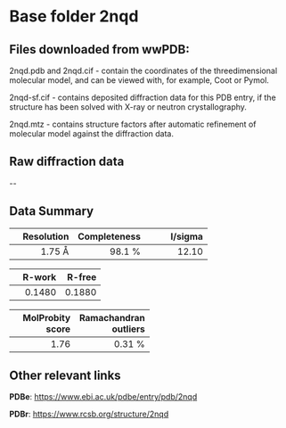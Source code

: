 # Base folder 2nqd

## Files downloaded from wwPDB:

2nqd.pdb and 2nqd.cif - contain the coordinates of the threedimensional molecular model, and can be viewed with, for example, Coot or Pymol.

2nqd-sf.cif - contains deposited diffraction data for this PDB entry, if the structure has been solved with X-ray or neutron crystallography.

2nqd.mtz - contains structure factors after automatic refinement of molecular model against the diffraction data.

## Raw diffraction data

--<br> 

## Data Summary
|   | Resolution | Completeness| I/sigma |
|---|-------------:|----------------:|--------------:|
|   |1.75 Å|98.1  %|<img width=50/>12.10|

|   | **R-work**| **R-free**   
|---|-------------:|----------------:|           
||0.1480|0.1880|

|   |**MolProbity<br>score**| **Ramachandran<br>outliers** 
|---|-------------:|----------------:|
||1.76|0.31 %|

 

 

## Other relevant links 
**PDBe**:  https://www.ebi.ac.uk/pdbe/entry/pdb/2nqd
 
**PDBr**: https://www.rcsb.org/structure/2nqd 

